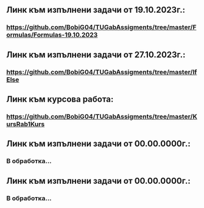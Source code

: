 ﻿## Линк към изпълнени задачи от 19.10.2023г.:
### https://github.com/BobiG04/TUGabAssigments/tree/master/Formulas/Formulas-19.10.2023

## Линк към изпълнени задачи от 27.10.2023г.:
### https://github.com/BobiG04/TUGabAssigments/tree/master/IfElse

## Линк към курсова работа:
### https://github.com/BobiG04/TUGabAssigments/tree/master/KursRab1Kurs

## Линк към изпълнени задачи от 00.00.0000г.:
### В обработка...

## Линк към изпълнени задачи от 00.00.0000г.:
### В обработка...